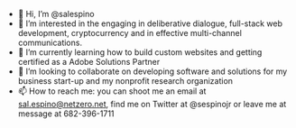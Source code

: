 - 👋 Hi, I’m @salespino
- 👀 I’m interested in the engaging in deliberative dialogue, full-stack web development, cryptocurrency and in effective multi-channel communications. 
- 🌱 I’m currently learning how to build custom websites and getting certified as a Adobe Solutions Partner
- 💞️ I’m looking to collaborate on developing software and solutions for my business start-up and my nonprofit research organization
- 📫 How to reach me: you can shoot me an email at sal.espino@netzero.net, find me on Twitter at @sespinojr or leave me at message at 682-396-1711
<!---
salespino/salespino is a ✨ special ✨ repository because its `README.md` (this file) appears on your GitHub profile.
You can click the Preview link to take a look at your changes.
--->
